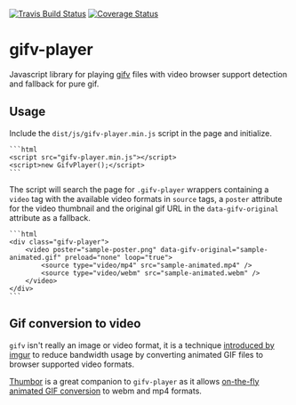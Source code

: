 [![Travis Build Status](https://travis-ci.org/globocom/gifv-player.svg)](https://travis-ci.org/globocom/gifv-player)
[![Coverage Status](https://img.shields.io/coveralls/globocom/gifv-player.svg)](https://coveralls.io/r/globocom/gifv-player)

# gifv-player

Javascript library for playing [gifv][gifv] files with video browser support detection
and fallback for pure gif.

[gifv]: http://imgur.com/blog/2014/10/09/introducing-gifv/


## Usage

Include the `dist/js/gifv-player.min.js` script in the page and initialize.

    ```html
    <script src="gifv-player.min.js"></script>
    <script>new GifvPlayer();</script>
    ```

The script will search the page for `.gifv-player` wrappers containing a `video`
tag with the available video formats in `source` tags, a `poster` attribute for
the video thumbnail and the original gif URL in the `data-gifv-original`
attribute as a fallback.

    ```html
    <div class="gifv-player">
        <video poster="sample-poster.png" data-gifv-original="sample-animated.gif" preload="none" loop="true">
            <source type="video/mp4" src="sample-animated.mp4" />
            <source type="video/webm" src="sample-animated.webm" />
        </video>
    </div>
    ```


## Gif conversion to video

`gifv` isn't really an image or video format, it is a technique
[introduced by imgur][gifv] to reduce bandwidth usage by converting animated 
GIF files to browser supported video formats.

[Thumbor][Thumbor] is a great companion to `gifv-player` as it allows
[on-the-fly animated GIF conversion][Thumbor-Gifv] to webm and mp4 formats.

[Thumbor]: https://github.com/thumbor/thumbor
[Thumbor-Gifv]: https://github.com/thumbor/thumbor/wiki/GifV
